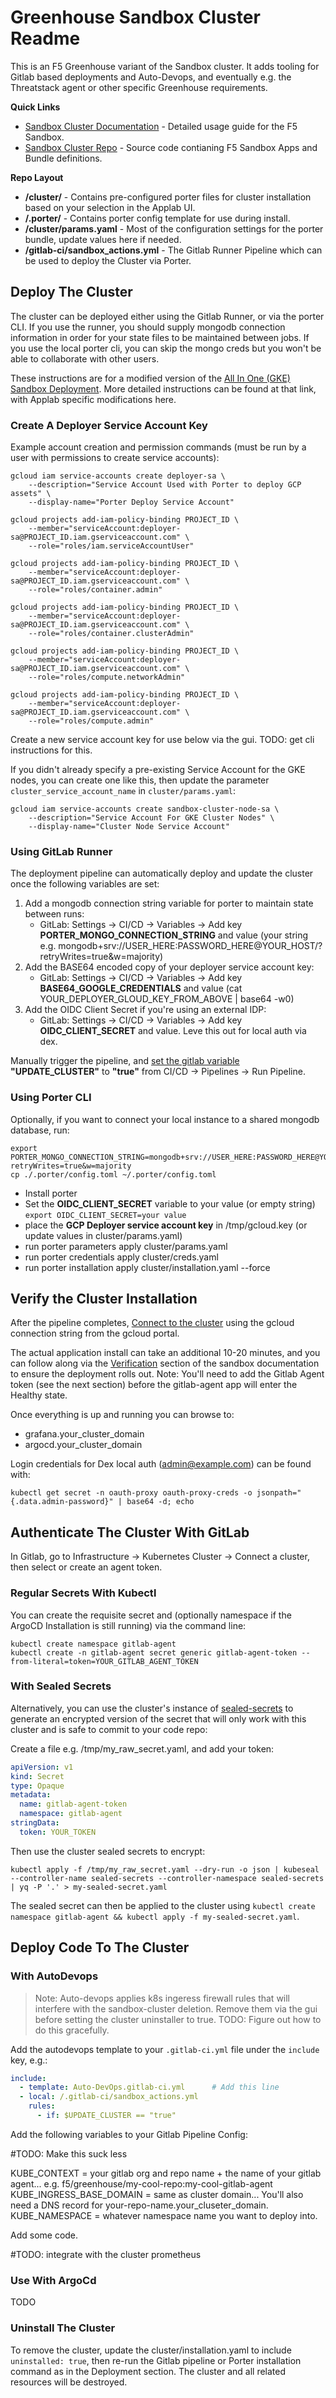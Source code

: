 # Greenhouse Sandbox Cluster Readme
This is an F5 Greenhouse variant of the Sandbox cluster. It adds tooling for Gitlab based deployments and Auto-Devops,
and eventually e.g. the Threatstack agent or other specific Greenhouse requirements.

**Quick Links**
* [Sandbox Cluster Documentation](https://clhain.github.io/sandbox/) - Detailed usage guide for the F5 Sandbox.
* [Sandbox Cluster Repo](https://github.com/clhain/sandbox/) - Source code contianing F5 Sandbox Apps and Bundle definitions.

**Repo Layout**
* **/cluster/** - Contains pre-configured porter files for cluster installation based on your selection in the Applab UI.
* **/.porter/** - Contains porter config template for use during install.
* **/cluster/params.yaml** - Most of the configuration settings for the porter bundle, update values here if needed.
* **/gitlab-ci/sandbox_actions.yml** - The Gitlab Runner Pipeline which can be used to deploy the Cluster via Porter.

## Deploy The Cluster
The cluster can be deployed either using the Gitlab Runner, or via the porter CLI. If you use the runner, you should
supply mongodb connection information in order for your state files to be maintained between jobs. If you use the
local porter cli, you can skip the mongo creds but you won't be able to collaborate with other users.

These instructions are for a modified version of the [All In One (GKE) Sandbox Deployment](https://clhain.github.io/sandbox/installation/all-in-one-gke/).
More detailed instructions can be found at that link, with Applab specific modifications here.

### Create A Deployer Service Account Key
Example account creation and permission commands (must be run by a user with permissions to create service accounts):

```text
gcloud iam service-accounts create deployer-sa \
    --description="Service Account Used with Porter to deploy GCP assets" \
    --display-name="Porter Deploy Service Account"

gcloud projects add-iam-policy-binding PROJECT_ID \
    --member="serviceAccount:deployer-sa@PROJECT_ID.iam.gserviceaccount.com" \
    --role="roles/iam.serviceAccountUser"

gcloud projects add-iam-policy-binding PROJECT_ID \
    --member="serviceAccount:deployer-sa@PROJECT_ID.iam.gserviceaccount.com" \
    --role="roles/container.admin"

gcloud projects add-iam-policy-binding PROJECT_ID \
    --member="serviceAccount:deployer-sa@PROJECT_ID.iam.gserviceaccount.com" \
    --role="roles/container.clusterAdmin"

gcloud projects add-iam-policy-binding PROJECT_ID \
    --member="serviceAccount:deployer-sa@PROJECT_ID.iam.gserviceaccount.com" \
    --role="roles/compute.networkAdmin"

gcloud projects add-iam-policy-binding PROJECT_ID \
    --member="serviceAccount:deployer-sa@PROJECT_ID.iam.gserviceaccount.com" \
    --role="roles/compute.admin"
```

Create a new service account key for use below via the gui. TODO: get cli instructions for this.

If you didn't already specify a pre-existing Service Account for the GKE nodes, you can create one like this,
then update the parameter `cluster_service_account_name` in `cluster/params.yaml`:

```text
gcloud iam service-accounts create sandbox-cluster-node-sa \
    --description="Service Account For GKE Cluster Nodes" \
    --display-name="Cluster Node Service Account"
```

### Using GitLab Runner
The deployment pipeline can automatically deploy and update the cluster once the following variables are set:

1. Add a mongodb connection string variable for porter to maintain state between runs:
   * GitLab: Settings -> CI/CD -> Variables -> Add key **PORTER_MONGO_CONNECTION_STRING** and value (your string e.g. mongodb+srv://USER_HERE:PASSWORD_HERE@YOUR_HOST/?retryWrites=true&w=majority)
2. Add the BASE64 encoded copy of your deployer service account key:
   * GitLab: Settings -> CI/CD -> Variables -> Add key **BASE64_GOOGLE_CREDENTIALS** and value (cat YOUR_DEPLOYER_GLOUD_KEY_FROM_ABOVE | base64 -w0)
3. Add the OIDC Client Secret if you're using an external IDP:
   * GitLab: Settings -> CI/CD -> Variables -> Add key **OIDC_CLIENT_SECRET** and value. Leve this out for local auth via dex.

Manually trigger the pipeline, and [set the gitlab variable](https://docs.gitlab.com/ee/ci/variables/#override-a-variable-when-running-a-pipeline-manually)
**"UPDATE_CLUSTER"** to **"true"** from CI/CD -> Pipelines -> Run Pipeline.

### Using Porter CLI
Optionally, if you want to connect your local instance to a shared mongodb database, run:

```text
export PORTER_MONGO_CONNECTION_STRING=mongodb+srv://USER_HERE:PASSWORD_HERE@YOUR_HOST/?retryWrites=true&w=majority
cp ./.porter/config.toml ~/.porter/config.toml
```

* Install porter
* Set the **OIDC_CLIENT_SECRET** variable to your value (or empty string) `export OIDC_CLIENT_SECRET=your value`
* place the **GCP Deployer service account key** in /tmp/gcloud.key (or update values in cluster/params.yaml)
* run porter parameters apply cluster/params.yaml
* run porter credentials apply cluster/creds.yaml
* run porter installation apply cluster/installation.yaml --force

## Verify the Cluster Installation
After the pipeline completes, [Connect to the cluster](https://cloud.google.com/kubernetes-engine/docs/how-to/cluster-access-for-kubectl)
using the gcloud connection string from the gcloud portal.

The actual application install can take an additional 10-20 minutes, and you can follow along via the 
[Verification](https://clhain.github.io/sandbox/installation/quick-start/#verification) section of the sandbox
documentation to ensure the deployment rolls out. Note: You'll need to add the Gitlab Agent token (see the next section) before
the gitlab-agent app will enter the Healthy state.

Once everything is up and running you can browse to:

* grafana.your_cluster_domain
* argocd.your_cluster_domain

Login credentials for Dex local auth (admin@example.com) can be found with:

```text
kubectl get secret -n oauth-proxy oauth-proxy-creds -o jsonpath="{.data.admin-password}" | base64 -d; echo
```

## Authenticate The Cluster With GitLab
In Gitlab, go to Infrastructure -> Kubernetes Cluster -> Connect a cluster, then select or create an agent token.

### Regular Secrets With Kubectl
You can create the requisite secret and (optionally namespace if the ArgoCD Installation is still running) via the command line:

```text
kubectl create namespace gitlab-agent
kubectl create -n gitlab-agent secret generic gitlab-agent-token --from-literal=token=YOUR_GITLAB_AGENT_TOKEN
```

### With Sealed Secrets
Alternatively, you can use the cluster's instance of [sealed-secrets](https://github.com/bitnami-labs/sealed-secrets) to generate
an encrypted version of the secret that will only work with this cluster and is safe to commit to your code repo:

Create a file e.g. /tmp/my_raw_secret.yaml, and add your token:
```yaml
apiVersion: v1
kind: Secret
type: Opaque
metadata:
  name: gitlab-agent-token
  namespace: gitlab-agent
stringData:
  token: YOUR_TOKEN
```

Then use the cluster sealed secrets to encrypt:
```text
kubectl apply -f /tmp/my_raw_secret.yaml --dry-run -o json | kubeseal --controller-name sealed-secrets --controller-namespace sealed-secrets | yq -P '.' > my-sealed-secret.yaml
```

The sealed secret can then be applied to the cluster using `kubectl create namespace gitlab-agent && kubectl apply -f my-sealed-secret.yaml`.

## Deploy Code To The Cluster

### With AutoDevops

> Note: Auto-devops applies k8s ingeress firewall rules that will interfere with the sandbox-cluster deletion. Remove them
> via the gui before setting the cluster uninstaller to true. TODO: Figure out how to do this gracefully.

Add the autodevops template to your `.gitlab-ci.yml` file under the `include` key, e.g.:

```yaml
include:
  - template: Auto-DevOps.gitlab-ci.yml      # Add this line
  - local: /.gitlab-ci/sandbox_actions.yml
    rules:
      - if: $UPDATE_CLUSTER == "true"
```

Add the following variables to your Gitlab Pipeline Config:

#TODO: Make this suck less

KUBE_CONTEXT = your gitlab org and repo name + the name of your gitlab agent... e.g. f5/greenhouse/my-cool-repo:my-cool-gitlab-agent
KUBE_INGRESS_BASE_DOMAIN = same as cluster domain... You'll also need a DNS record for your-repo-name.your_cluseter_domain.
KUBE_NAMESPACE = whatever namespace name you want to deploy into.

Add some code.

#TODO: integrate with the cluster prometheus

### Use With ArgoCd
TODO


### Uninstall The Cluster
To remove the cluster, update the cluster/installation.yaml to include `uninstalled: true`, 
then re-run the Gitlab pipeline or Porter installation command as in the Deployment section. The
cluster and all related resources will be destroyed.
